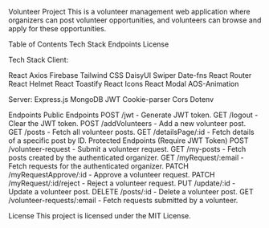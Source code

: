Volunteer Project
This is a volunteer management web application where organizers can post volunteer opportunities, and volunteers can browse and apply for these opportunities.

Table of Contents
Tech Stack
Endpoints
License


Tech Stack
Client:

React
Axios
Firebase
Tailwind CSS
DaisyUI
Swiper
Date-fns
React Router
React Helmet
React Toastify
React Icons
React Modal
AOS-Animation



Server:
Express.js
MongoDB
JWT
Cookie-parser
Cors
Dotenv


Endpoints
Public Endpoints
POST /jwt - Generate JWT token.
GET /logout - Clear the JWT token.
POST /addVolunteers - Add a new volunteer post.
GET /posts - Fetch all volunteer posts.
GET /detailsPage/:id - Fetch details of a specific post by ID.
Protected Endpoints (Require JWT Token)
POST /volunteer-request - Submit a volunteer request.
GET /my-posts - Fetch posts created by the authenticated organizer.
GET /myRequest/:email - Fetch requests for the authenticated organizer.
PATCH /myRequestApprove/:id - Approve a volunteer request.
PATCH /myRequest/:id/reject - Reject a volunteer request.
PUT /update/:id - Update a volunteer post.
DELETE /posts/:id - Delete a volunteer post.
GET /volunteer-requests/:email - Fetch requests submitted by a volunteer.



License
This project is licensed under the MIT License.